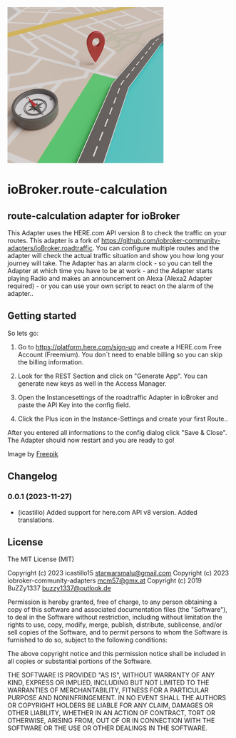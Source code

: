 ![Logo](admin/route-calculation.png)
# ioBroker.route-calculation
<!--
[![NPM version](https://img.shields.io/npm/v/iobroker.route-calculation.svg)](https://www.npmjs.com/package/iobroker.route-calculation)
[![Downloads](https://img.shields.io/npm/dm/iobroker.route-calculation.svg)](https://www.npmjs.com/package/iobroker.route-calculation)

![Number of Installations](https://iobroker.live/badges/route-calculation-installed.svg)
![Current version in stable repository](https://iobroker.live/badges/route-calculation-stable.svg)

[![NPM](https://nodei.co/npm/iobroker.route-calculation.png?downloads=true)](https://nodei.co/npm/iobroker.route-calculation/)

**Tests:** ![Test and Release](https://github.com/icastillo15/ioBroker.route-calculation/workflows/Test%20and%20Release/badge.svg)
-->
## route-calculation adapter for ioBroker
This Adapter uses the HERE.com API version 8 to check the traffic on your routes. This adapter is a fork of https://github.com/iobroker-community-adapters/ioBroker.roadtraffic. 
You can configure multiple routes and the adapter will check the actual traffic situation and show you how long your journey will take.
The Adapter has an alarm clock - so you can tell the Adapter at which time you have to be at work - and the Adapter starts playing Radio and makes an announcement on Alexa (Alexa2 Adapter required) - or you can use your own script to react on the alarm of the adapter..


## Getting started
So lets go:
1. Go to https://platform.here.com/sign-up and create a HERE.com Free Account (Freemium). You don´t need to enable billing so you can skip the billing information.

2. Look for the REST Section and click on "Generate App". You can generate new keys as well in the Access Manager.

3. Open the Instancesettings of the roadtraffic Adapter in ioBroker and paste the API Key into the config field.

4. Click the Plus icon in the Instance-Settings and create your first Route..

After you entered all informations to the config dialog click "Save & Close".
The Adapter should now restart and you are ready to go!

Image by <a href="https://www.freepik.com/free-photo/3d-view-map_45145244.htm#query=route%20logo&position=7&from_view=search&track=ais&uuid=74e89d28-9cfe-4b5e-94c9-a965b83497b4">Freepik</a>
## Changelog
<!--
    Placeholder for the next version (at the beginning of the line):
    ### **WORK IN PROGRESS**
-->
### 0.0.1 (2023-11-27)
* (icastillo) Added support for here.com API v8 version. Added translations.

## License
The MIT License (MIT)

Copyright (c) 2023 icastillo15 <starwarsmalu@gmail.com>
Copyright (c) 2023 iobroker-community-adapters <mcm57@gmx.at>
Copyright (c) 2019 BuZZy1337 <buzzy1337@outlook.de>

Permission is hereby granted, free of charge, to any person obtaining a copy
of this software and associated documentation files (the "Software"), to deal
in the Software without restriction, including without limitation the rights
to use, copy, modify, merge, publish, distribute, sublicense, and/or sell
copies of the Software, and to permit persons to whom the Software is
furnished to do so, subject to the following conditions:

The above copyright notice and this permission notice shall be included in
all copies or substantial portions of the Software.

THE SOFTWARE IS PROVIDED "AS IS", WITHOUT WARRANTY OF ANY KIND, EXPRESS OR
IMPLIED, INCLUDING BUT NOT LIMITED TO THE WARRANTIES OF MERCHANTABILITY,
FITNESS FOR A PARTICULAR PURPOSE AND NONINFRINGEMENT. IN NO EVENT SHALL THE
AUTHORS OR COPYRIGHT HOLDERS BE LIABLE FOR ANY CLAIM, DAMAGES OR OTHER
LIABILITY, WHETHER IN AN ACTION OF CONTRACT, TORT OR OTHERWISE, ARISING FROM,
OUT OF OR IN CONNECTION WITH THE SOFTWARE OR THE USE OR OTHER DEALINGS IN
THE SOFTWARE.
